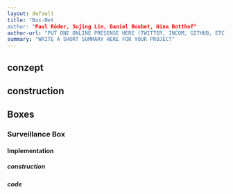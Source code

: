 ```yaml
---
layout: default
title: "Box-Net
author: "Paul Röder, Sujing Lin, Daniel Boubet, Nina Botthof"
author-url: "PUT ONE ONLINE PRESENSE HERE (TWITTER, INCOM, GITHUB, ETC)"
summary: "WRITE A SHORT SUMMARY HERE FOR YOUR PROJECT"
---
```




## conzept



## construction



## Boxes

### Surveillance Box

#### Implementation

##### construction

##### code

